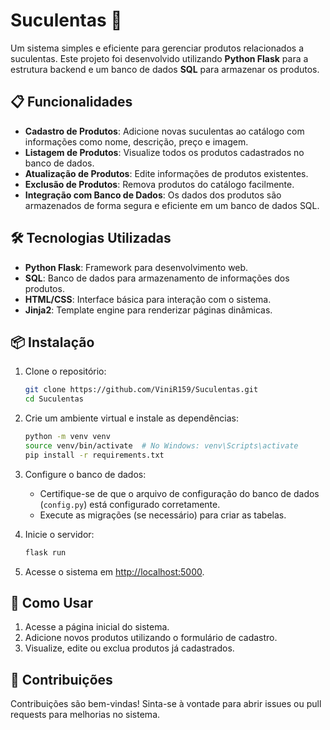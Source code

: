 
# Suculentas 🌵

Um sistema simples e eficiente para gerenciar produtos relacionados a suculentas. Este projeto foi desenvolvido utilizando **Python Flask** para a estrutura backend e um banco de dados **SQL** para armazenar os produtos.

## 📋 Funcionalidades

- **Cadastro de Produtos**: Adicione novas suculentas ao catálogo com informações como nome, descrição, preço e imagem.
- **Listagem de Produtos**: Visualize todos os produtos cadastrados no banco de dados.
- **Atualização de Produtos**: Edite informações de produtos existentes.
- **Exclusão de Produtos**: Remova produtos do catálogo facilmente.
- **Integração com Banco de Dados**: Os dados dos produtos são armazenados de forma segura e eficiente em um banco de dados SQL.

## 🛠️ Tecnologias Utilizadas

- **Python Flask**: Framework para desenvolvimento web.
- **SQL**: Banco de dados para armazenamento de informações dos produtos.
- **HTML/CSS**: Interface básica para interação com o sistema.
- **Jinja2**: Template engine para renderizar páginas dinâmicas.

## 📦 Instalação

1. Clone o repositório:

   ```bash
   git clone https://github.com/ViniR159/Suculentas.git
   cd Suculentas
   ```

2. Crie um ambiente virtual e instale as dependências:

   ```bash
   python -m venv venv
   source venv/bin/activate  # No Windows: venv\Scripts\activate
   pip install -r requirements.txt
   ```

3. Configure o banco de dados:
   - Certifique-se de que o arquivo de configuração do banco de dados (`config.py`) está configurado corretamente.
   - Execute as migrações (se necessário) para criar as tabelas.

4. Inicie o servidor:

   ```bash
   flask run
   ```

5. Acesse o sistema em [http://localhost:5000](http://localhost:5000).

## 🚀 Como Usar

1. Acesse a página inicial do sistema.
2. Adicione novos produtos utilizando o formulário de cadastro.
3. Visualize, edite ou exclua produtos já cadastrados.

## 🤝 Contribuições

Contribuições são bem-vindas! Sinta-se à vontade para abrir issues ou pull requests para melhorias no sistema.
